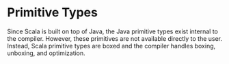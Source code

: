 # Primitive Types

Since Scala is built on top of Java, the Java primitive types exist internal to the compiler. However, these primitives
are not available directly to the user. Instead, Scala primitive types are boxed and the compiler handles boxing,
unboxing, and optimization.
